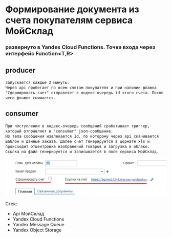 # Формирование документа из счета покупателям сервиса МойСклад
### развернуто в Yandex Cloud Functions. Точка входа через интерфейс Function<T,R>
## producer
    Запускается каждые 2 минуты. 
    Через api пробегает по всем счетам покупателя и при наличии флажка "Сформировать счет" отправляет в яндекс-очередь id этого счета. После чего флажок снимается.
## consumer
    При поступлении в яндекс-очередь сообщений срабатывает триггер, который отправляет в "consumer" json-сообщение.
    Из тела сообщения извлекается Id, по которому через api скачивается шаблон и данные заказа. Далее счет генерируется в формате xls и происходит отцентровка изображений товаров и загрузка в облако.
    Ссылка на файл генерируется и записывается в поле сервиса МойСклад.
![img.png](img.png)


Стек:
- Api МойСклад
- Yandex Cloud Functions
- Yandex Message Queue
- Yandex Object Storage